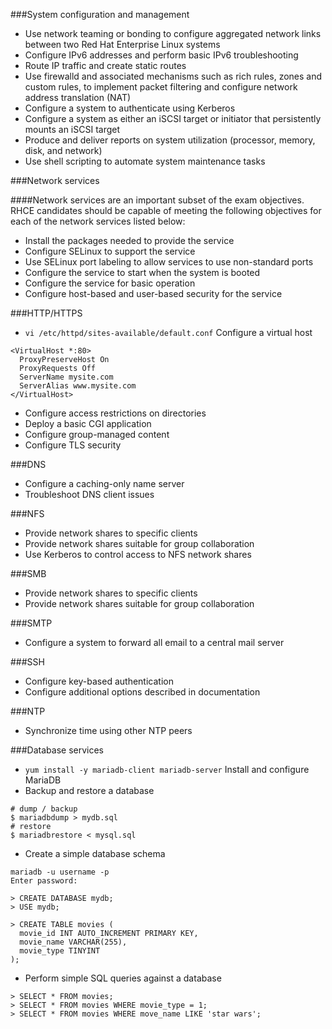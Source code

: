 ###System configuration and management
- Use network teaming or bonding to configure aggregated network links between two Red Hat Enterprise Linux systems
- Configure IPv6 addresses and perform basic IPv6 troubleshooting
- Route IP traffic and create static routes
- Use firewalld and associated mechanisms such as rich rules, zones and custom rules, to implement packet filtering and configure network address translation (NAT)
- Configure a system to authenticate using Kerberos
- Configure a system as either an iSCSI target or initiator that persistently mounts an iSCSI target
- Produce and deliver reports on system utilization (processor, memory, disk, and network)
- Use shell scripting to automate system maintenance tasks

###Network services

####Network services are an important subset of the exam objectives. RHCE candidates should be capable of meeting the following objectives for each of the network services listed below:

- Install the packages needed to provide the service
- Configure SELinux to support the service
- Use SELinux port labeling to allow services to use non-standard ports
- Configure the service to start when the system is booted
- Configure the service for basic operation
- Configure host-based and user-based security for the service

###HTTP/HTTPS
- `vi /etc/httpd/sites-available/default.conf` Configure a virtual host
```
<VirtualHost *:80>
  ProxyPreserveHost On
  ProxyRequests Off
  ServerName mysite.com
  ServerAlias www.mysite.com
</VirtualHost>
```

- Configure access restrictions on directories
- Deploy a basic CGI application
- Configure group-managed content
- Configure TLS security

###DNS
- Configure a caching-only name server
- Troubleshoot DNS client issues

###NFS
- Provide network shares to specific clients
- Provide network shares suitable for group collaboration
- Use Kerberos to control access to NFS network shares

###SMB
- Provide network shares to specific clients
- Provide network shares suitable for group collaboration

###SMTP
- Configure a system to forward all email to a central mail server

###SSH
- Configure key-based authentication
- Configure additional options described in documentation

###NTP
- Synchronize time using other NTP peers

###Database services
- `yum install -y mariadb-client mariadb-server` Install and configure MariaDB
- Backup and restore a database
```
# dump / backup
$ mariadbdump > mydb.sql
# restore
$ mariadbrestore < mysql.sql
```

- Create a simple database schema

```
mariadb -u username -p
Enter password:

> CREATE DATABASE mydb;
> USE mydb;

> CREATE TABLE movies (
  movie_id INT AUTO_INCREMENT PRIMARY KEY,
  movie_name VARCHAR(255),
  movie_type TINYINT
);
```
- Perform simple SQL queries against a database

```
> SELECT * FROM movies;
> SELECT * FROM movies WHERE movie_type = 1;
> SELECT * FROM movies WHERE move_name LIKE 'star wars';
```
